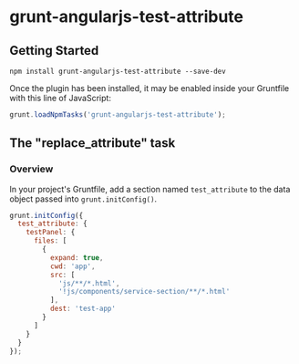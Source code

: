 # grunt-angularjs-test-attribute


## Getting Started
```shell
npm install grunt-angularjs-test-attribute --save-dev
```

Once the plugin has been installed, it may be enabled inside your Gruntfile with this line of JavaScript:

```js
grunt.loadNpmTasks('grunt-angularjs-test-attribute');
```

## The "replace_attribute" task

### Overview
In your project's Gruntfile, add a section named `test_attribute` to the data object passed into `grunt.initConfig()`.

```js
grunt.initConfig({
  test_attribute: {
    testPanel: {
      files: [
        {
          expand: true,
          cwd: 'app',
          src: [
            'js/**/*.html',
            '!js/components/service-section/**/*.html'
          ],
          dest: 'test-app'
        }
      ]
    }
  }
});
```
